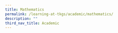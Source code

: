 ```yaml
---
title: Mathematics
permalink: /learning-at-tkgs/academic/mathematics/
description: ""
third_nav_title: Academic
---
```


